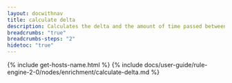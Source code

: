 ```yaml
---
layout: docwithnav
title: calculate delta
description: Calculates the delta and the amount of time passed between the previous time series key reading and the current value for this key from the incoming message.
breadcrumbs: "true"
breadcrumbs-steps: "2"
hidetoc: "true"
---
```


{% include get-hosts-name.html %}
{% include docs/user-guide/rule-engine-2-0/nodes/enrichment/calculate-delta.md %}
